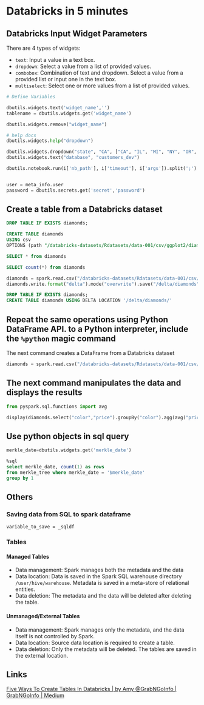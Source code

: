# Databricks in 5 minutes

## Databricks Input Widget Parameters

There are 4 types of widgets:

- `text`: Input a value in a text box.
- `dropdown`: Select a value from a list of provided values.
- `combobox`: Combination of text and dropdown. Select a value from a provided list or input one in the text box.
- `multiselect`: Select one or more values from a list of provided values.

```python
# Define Variables

dbutils.widgets.text('widget_name','')
tablename = dbutils.widgets.get('widget_name')

dbutils.widgets.remove("widget_name")

# help docs
dbutils.widgets.help("dropdown")

dbutils.widgets.dropdown("state", "CA", ["CA", "IL", "MI", "NY", "OR", "VA"])
dbutils.widgets.text("database", "customers_dev")

dbutils.notebook.run(i['nb_path'], i['timeout'], i['args']).split(';')


user = meta_info.user
password = dbutils.secrets.get('secret','password')
```

## Create a table from a Databricks dataset

```sql
DROP TABLE IF EXISTS diamonds;

CREATE TABLE diamonds
USING csv
OPTIONS (path "/databricks-datasets/Rdatasets/data-001/csv/ggplot2/diamonds.csv", header "true")

SELECT * from diamonds

SELECT count(*) from diamonds
```

```python
diamonds = spark.read.csv("/databricks-datasets/Rdatasets/data-001/csv/ggplot2/diamonds.csv", header="true", inferSchema="true")
diamonds.write.format("delta").mode("overwrite").save("/delta/diamonds")
```

```sql
DROP TABLE IF EXISTS diamonds;
CREATE TABLE diamonds USING DELTA LOCATION '/delta/diamonds/'
```

## Repeat the same operations using Python DataFrame API. to a Python interpreter, include the `%python` magic command

The next command creates a DataFrame from a Databricks dataset

```python
diamonds = spark.read.csv("/databricks-datasets/Rdatasets/data-001/csv/ggplot2/diamonds.csv", header="true", inferSchema="true")
```

## The next command manipulates the data and displays the results

```python
from pyspark.sql.functions import avg

display(diamonds.select("color","price").groupBy("color").agg(avg("price")).sort("color"))
```

## Use python objects in sql query

```python
merkle_date=dbutils.widgets.get('merkle_date')
```

```sql
%sql
select merkle_date, count(1) as rows
from merkle_tree where merkle_date = '$merkle_date'
group by 1
```

## Others

### Saving data from SQL to spark dataframe

`variable_to_save = _sqldf`

### Tables

#### Managed Tables

- Data management: Spark manages both the metadata and the data
- Data location: Data is saved in the Spark SQL warehouse directory `/user/hive/warehouse`. Metadata is saved in a meta-store of relational entities.
- Data deletion: The metadata and the data will be deleted after deleting the table.

#### Unmanaged/External Tables

- Data management: Spark manages only the metadata, and the data itself is not controlled by Spark.
- Data location: Source data location is required to create a table.
- Data deletion: Only the metadata will be deleted. The tables are saved in the external location.

## Links

[Five Ways To Create Tables In Databricks | by Amy @GrabNGoInfo | GrabNGoInfo | Medium](https://medium.com/grabngoinfo/five-ways-to-create-tables-in-databricks-cd3847cfc3aa)
